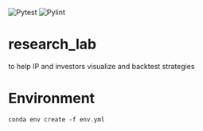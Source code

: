 ![Pytest](https://github.com/gzhami/research_lab/workflows/Python%20application/badge.svg)
![Pylint](https://github.com/gzhami/research_lab/workflows/Pylint/badge.svg)

# research_lab
to help IP and investors visualize and backtest strategies


# Environment

```
conda env create -f env.yml
```

